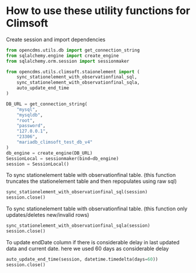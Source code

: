 # How to use these utility functions for Climsoft

Create session and import dependencies
```python
from opencdms.utils.db import get_connection_string
from sqlalchemy.engine import create_engine
from sqlalchemy.orm.session import sessionmaker

from opencdms.utils.climsoft.staionelement import (
    sync_stationelement_with_observationfinal_sql,
    sync_stationelement_with_observationfinal_sqla,
    auto_update_end_time
)

DB_URL = get_connection_string(
    "mysql",
    "mysqldb",
    "root",
    "password",
    "127.0.0.1",
    "23306",
    "mariadb_climsoft_test_db_v4"
)
db_engine = create_engine(DB_URL)
SessionLocal = sessionmaker(bind=db_engine)
session = SessionLocal()
```

To sync stationelement table with observationfinal table. (this function truncates the stationelement table and then repopulates using raw sql)

```python
sync_stationelement_with_observationfinal_sql(session)
session.close()
```

To sync stationelement table with observationfinal table. (this function only updates/deletes new/invalid rows)

```python
sync_stationelement_with_observationfinal_sqla(session)
session.close()
```

To update endDate column if there is considerable delay in last updated data and current date. here we used 60 days as considerable delay
```python
auto_update_end_time(session, datetime.timedelta(days=60))
session.close()
```
